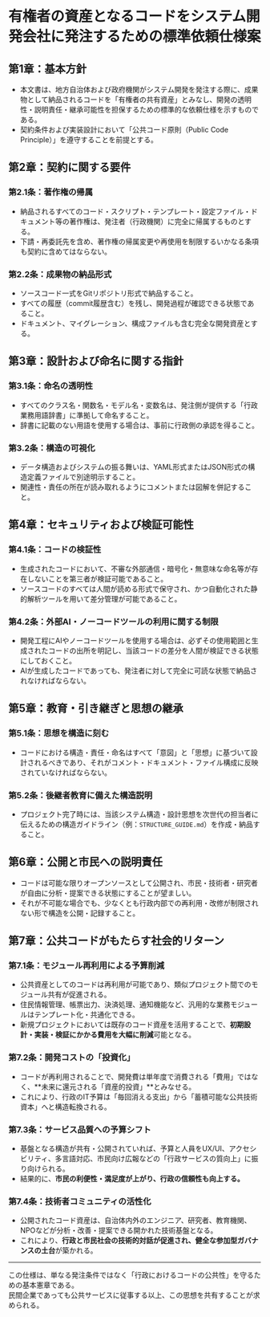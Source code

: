 # 有権者の資産となるコードをシステム開発会社に発注するための標準依頼仕様案

## 第1章：基本方針

- 本文書は、地方自治体および政府機関がシステム開発を発注する際に、成果物として納品されるコードを「有権者の共有資産」とみなし、開発の透明性・説明責任・継承可能性を担保するための標準的な依頼仕様を示すものである。
- 契約条件および実装設計において「公共コード原則（Public Code Principle）」を遵守することを前提とする。

## 第2章：契約に関する要件

### 第2.1条：著作権の帰属

- 納品されるすべてのコード・スクリプト・テンプレート・設定ファイル・ドキュメント等の著作権は、発注者（行政機関）に完全に帰属するものとする。
- 下請・再委託先を含め、著作権の帰属変更や再使用を制限するいかなる条項も契約に含めてはならない。

### 第2.2条：成果物の納品形式

- ソースコード一式をGitリポジトリ形式で納品すること。
- すべての履歴（commit履歴含む）を残し、開発過程が確認できる状態であること。
- ドキュメント、マイグレーション、構成ファイルも含む完全な開発資産とする。

## 第3章：設計および命名に関する指針

### 第3.1条：命名の透明性

- すべてのクラス名・関数名・モデル名・変数名は、発注側が提供する「行政業務用語辞書」に準拠して命名すること。
- 辞書に記載のない用語を使用する場合は、事前に行政側の承認を得ること。

### 第3.2条：構造の可視化

- データ構造およびシステムの振る舞いは、YAML形式またはJSON形式の構造定義ファイルで別途明示すること。
- 関連性・責任の所在が読み取れるようにコメントまたは図解を併記すること。

## 第4章：セキュリティおよび検証可能性

### 第4.1条：コードの検証性

- 生成されたコードにおいて、不審な外部通信・暗号化・無意味な命名等が存在しないことを第三者が検証可能であること。
- ソースコードのすべては人間が読める形式で保守され、かつ自動化された静的解析ツールを用いて差分管理が可能であること。

### 第4.2条：外部AI・ノーコードツールの利用に関する制限

- 開発工程にAIやノーコードツールを使用する場合は、必ずその使用範囲と生成されたコードの出所を明記し、当該コードの差分を人間が検証できる状態にしておくこと。
- AIが生成したコードであっても、発注者に対して完全に可読な状態で納品されなければならない。

## 第5章：教育・引き継ぎと思想の継承

### 第5.1条：思想を構造に刻む

- コードにおける構造・責任・命名はすべて「意図」と「思想」に基づいて設計されるべきであり、それがコメント・ドキュメント・ファイル構成に反映されていなければならない。

### 第5.2条：後継者教育に備えた構造説明

- プロジェクト完了時には、当該システム構造・設計思想を次世代の担当者に伝えるための構造ガイドライン（例：`STRUCTURE_GUIDE.md`）を作成・納品すること。

## 第6章：公開と市民への説明責任

- コードは可能な限りオープンソースとして公開され、市民・技術者・研究者が自由に分析・提案できる状態にすることが望ましい。
- それが不可能な場合でも、少なくとも行政内部での再利用・改修が制限されない形で構造を公開・記録すること。

## 第7章：公共コードがもたらす社会的リターン

### 第7.1条：モジュール再利用による予算削減

- 公共資産としてのコードは再利用が可能であり、類似プロジェクト間でのモジュール共有が促進される。
- 住民情報管理、帳票出力、決済処理、通知機能など、汎用的な業務モジュールはテンプレート化・共通化できる。
- 新規プロジェクトにおいては既存のコード資産を活用することで、**初期設計・実装・検証にかかる費用を大幅に削減**可能となる。

### 第7.2条：開発コストの「投資化」

- コードが再利用されることで、開発費は単年度で消費される「費用」ではなく、**未来に還元される「資産的投資」**とみなせる。
- これにより、行政のIT予算は「毎回消える支出」から「蓄積可能な公共技術資本」へと構造転換される。

### 第7.3条：サービス品質への予算シフト

- 基盤となる構造が共有・公開されていれば、予算と人員をUX/UI、アクセシビリティ、多言語対応、市民向け広報などの「行政サービスの質向上」に振り向けられる。
- 結果的に、**市民の利便性・満足度が上がり、行政の信頼性も向上する。**

### 第7.4条：技術者コミュニティの活性化

- 公開されたコード資産は、自治体内外のエンジニア、研究者、教育機関、NPOなどが分析・改善・提案できる開かれた技術基盤となる。
- これにより、**行政と市民社会の技術的対話が促進され、健全な参加型ガバナンスの土台**が築かれる。

---

この仕様は、単なる発注条件ではなく「行政におけるコードの公共性」を守るための基本憲章である。  
民間企業であっても公共サービスに従事する以上、この思想を共有することが求められる。